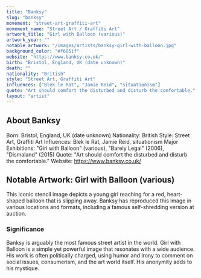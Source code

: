 ```yaml
---
title: "Banksy"
slug: "banksy"
movement: "street-art-graffiti-art"
movement_name: "Street Art / Graffiti Art"
artwork_title: "Girl with Balloon (various)"
artwork_year: ""
notable_artwork: "/images/artists/banksy-girl-with-balloon.jpg"
background_color: "#f6851f"
website: "https://www.banksy.co.uk/"
birth: "Bristol, England, UK (date unknown)"
death: ""
nationality: "British"
style: "Street Art, Graffiti Art"
influences: ["Blek le Rat", "Jamie Reid", "situationism"]
quote: "Art should comfort the disturbed and disturb the comfortable."
layout: "artist"
---
```


## About Banksy

Born: Bristol, England, UK (date unknown) Nationality: British Style: Street Art, Graffiti Art Influences: Blek le Rat, Jamie Reid, situationism Major Exhibitions: "Girl with Balloon" (various), "Barely Legal" (2006), "Dismaland" (2015) Quote: "Art should comfort the disturbed and disturb the comfortable." Website: https://www.banksy.co.uk/

## Notable Artwork: Girl with Balloon (various)

This iconic stencil image depicts a young girl reaching for a red, heart-shaped balloon that is slipping away. Banksy has reproduced this image in various locations and formats, including a famous self-shredding version at auction.

### Significance

Banksy is arguably the most famous street artist in the world. Girl with Balloon is a simple yet powerful image that resonates with a wide audience. His work is often politically charged, using humor and irony to comment on social issues, consumerism, and the art world itself. His anonymity adds to his mystique.
